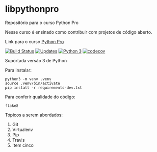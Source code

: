 # libpythonpro
Repositório para o curso Python Pro

Nesse curso é ensinado como contribuir com projetos de código aberto.

Link para o curso [Python Pro](https://www.python.pro.br/)

[![Build Status](https://travis-ci.org/thiagohubes/libpythonpro.svg?branch=master)](https://travis-ci.org/thiagohubes/libpythonpro)
[![Updates](https://pyup.io/repos/github/thiagohubes/libpythonpro/shield.svg)](https://pyup.io/repos/github/thiagohubes/libpythonpro/)
[![Python 3](https://pyup.io/repos/github/thiagohubes/libpythonpro/python-3-shield.svg)](https://pyup.io/repos/github/thiagohubes/libpythonpro/)
[![codecov](https://codecov.io/gh/thiagohubes/libpythonpro/branch/master/graph/badge.svg)](https://codecov.io/gh/thiagohubes/libpythonpro)

Suportada versão 3 de Python

Para instalar:

```console
python3 -m venv .venv
source .venv/bin/activate
pip install -r requirements-dev.txt
```

Para conferir qualidade do código:

```console
flake8
```

Tópicos a serem abordados:

 1. Git
 2. Virtualenv
 3. Pip
 4. Travis
 5. Item cinco